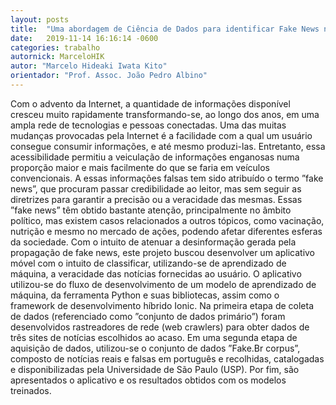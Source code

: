 ```yaml
---
layout: posts
title:  "Uma abordagem de Ciência de Dados para identificar Fake News no âmbito político"
date:   2019-11-14 16:16:14 -0600
categories: trabalho
autornick: MarceloHIK
autor: "Marcelo Hideaki Iwata Kito"
orientador: "Prof. Assoc. João Pedro Albino"
---
```

Com o advento da Internet, a quantidade de informações disponível cresceu muito rapidamente transformando-se, ao longo dos anos, em uma ampla rede de tecnologias e pessoas conectadas. Uma das muitas mudanças provocadas pela Internet é a facilidade com a qual um usuário consegue consumir informações, e até mesmo produzi-las. Entretanto, essa acessibilidade permitiu a veiculação de informações enganosas numa proporção maior e mais facilmente do que se faria em veículos convencionais. A essas informações falsas tem sido atribuído o termo ”fake news”, que procuram passar credibilidade ao leitor, mas sem seguir as diretrizes para garantir a precisão ou a veracidade das mesmas. Essas ”fake news” têm obtido bastante atenção, principalmente no âmbito político, mas existem casos relacionados a outros tópicos, como vacinação, nutrição e mesmo no mercado de ações, podendo afetar diferentes esferas da sociedade. Com o intuito de atenuar a desinformação gerada pela propagação de fake news, este projeto buscou desenvolver um aplicativo móvel com o intuito de classificar, utilizando-se de aprendizado de máquina, a veracidade das notícias fornecidas ao usuário. O aplicativo utilizou-se do fluxo de desenvolvimento de um modelo de aprendizado de máquina, da ferramenta Python e suas bibliotecas, assim como o framework de desenvolvimento híbrido Ionic. Na primeira etapa de coleta de dados (referenciado como ”conjunto de dados primário”) foram desenvolvidos rastreadores de rede (web crawlers) para obter dados de três sites de notícias escolhidos ao acaso. Em uma segunda etapa de aquisição de dados, utilizou-se o conjunto de dados ”Fake.Br corpus”, composto de notícias reais e falsas em português e recolhidas, catalogadas e disponibilizadas pela Universidade de São Paulo (USP). Por fim, são apresentados o aplicativo e os resultados obtidos com os modelos treinados.

